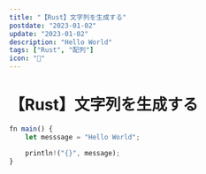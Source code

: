 ```yaml
---
title: "【Rust】文字列を生成する"
postdate: "2023-01-02"
update: "2023-01-02"
description: "Hello World"
tags: ["Rust", "配列"]
icon: "🍧"
---
```


# 【Rust】文字列を生成する

```ts
fn main() {
    let messsage = "Hello World";

    println!("{}", message);
}
```
